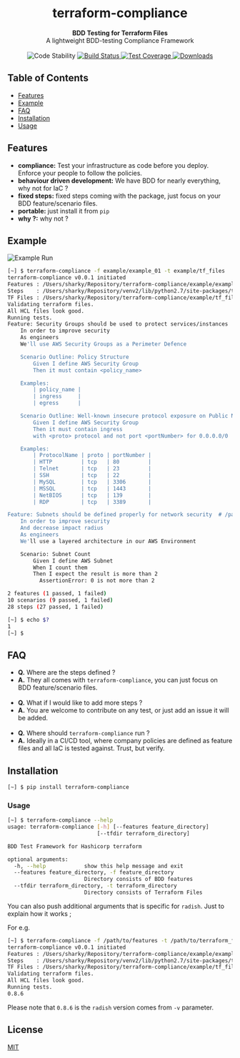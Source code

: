 <h1 align="center">terraform-compliance</h1>

<div align="center">
  <strong>BDD Testing for Terraform Files</strong>
</div>
<div align="center">
  A lightweight BDD-testing Compliance Framework 
</div>

<br />

<div align="center">
  <!-- Stability -->
    <img src="https://img.shields.io/badge/stability-experimental-orange.svg?style=flat-square"
      alt="Code Stability" />
  </a>
  <!-- Build Status -->
  <a href="https://travis-ci.org/eerkunt/terraform-compliance">
    <img src="https://img.shields.io/travis/eerkunt/terraform-compliance/master.svg?style=flat-square"
      alt="Build Status" />
  </a>
  <!-- Test Coverage -->
  <a href="https://codecov.io/github/eerkunt/terraform-compliance">
    <img src="https://img.shields.io/codecov/c/github/eerkunt/terraform-compliance/master.svg?style=flat-square"
      alt="Test Coverage" />
  </a>
  <!-- Downloads -->
  <a href="https://npmjs.org/package/choo">
    <img src="https://img.shields.io/pypi/v/terraform-compliance.svg?style=flat-square&label=version"
      alt="Downloads" />
  </a>
</div>

## Table of Contents
- [Features](#features)
- [Example](#example)
- [FAQ](#faq)
- [Installation](#installation)
- [Usage](#usage)

## Features
- __compliance:__ Test your infrastructure as code before you deploy. Enforce your people to follow the policies.
- __behaviour driven development:__ We have BDD for nearly everything, why not for IaC ?
- __fixed steps:__ fixed steps coming with the package, just focus on your BDD feature/scenario files.
- __portable:__ just install it from `pip`
- __why ?:__ why not ?

## Example
![Example Run](terraform-compliance-demo.gif)
```sh
[~] $ terraform-compliance -f example/example_01 -t example/tf_files
terraform-compliance v0.0.1 initiated
Features : /Users/sharky/Repository/terraform-compliance/example/example_01
Steps    : /Users/sharky/Repository/venv2/lib/python2.7/site-packages/terraform_compliance/steps
TF Files : /Users/sharky/Repository/terraform-compliance/example/tf_files
Validating terraform files.
All HCL files look good.
Running tests.
Feature: Security Groups should be used to protect services/instances  # /path/to/example/example_01/aws/security_groups.feature
    In order to improve security
    As engineers
    We'll use AWS Security Groups as a Perimeter Defence

    Scenario Outline: Policy Structure
        Given I define AWS Security Group
        Then it must contain <policy_name>

    Examples:
        | policy_name |
        | ingress     |
        | egress      |

    Scenario Outline: Well-known insecure protocol exposure on Public Network for ingress traffic
        Given I define AWS Security Group
        Then it must contain ingress
        with <proto> protocol and not port <portNumber> for 0.0.0.0/0

    Examples:
        | ProtocolName | proto | portNumber |
        | HTTP         | tcp   | 80         |
        | Telnet       | tcp   | 23         |
        | SSH          | tcp   | 22         |
        | MySQL        | tcp   | 3306       |
        | MSSQL        | tcp   | 1443       |
        | NetBIOS      | tcp   | 139        |
        | RDP          | tcp   | 3389       |

Feature: Subnets should be defined properly for network security  # /path/to/example/example_01/aws/subnets.feature
    In order to improve security
    And decrease impact radius
    As engineers
    We'll use a layered architecture in our AWS Environment

    Scenario: Subnet Count
        Given I define AWS Subnet
        When I count them
        Then I expect the result is more than 2
          AssertionError: 0 is not more than 2

2 features (1 passed, 1 failed)
10 scenarios (9 passed, 1 failed)
28 steps (27 passed, 1 failed)

[~] $ echo $?
1
[~] $
```

## FAQ

- __Q.__ Where are the steps defined ?
- __A.__ They all comes with `terraform-compliance`, you can just focus on BDD feature/scenario files.
<br /><br />
- __Q.__ What if I would like to add more steps ?
- __A.__ You are welcome to contribute on any test, or just add an issue it will be added.
<br /><br />
- __Q.__ Where should `terraform-compliance` run ?
- __A.__ Ideally in a CI/CD tool, where company policies are defined as feature files and all IaC is tested against. Trust, but verify.

## Installation
```sh
[~] $ pip install terraform-compliance
```

### Usage
```sh
[~] $ terraform-compliance --help
usage: terraform-compliance [-h] [--features feature_directory]
                            [--tfdir terraform_directory]

BDD Test Framework for Hashicorp terraform

optional arguments:
  -h, --help            show this help message and exit
  --features feature_directory, -f feature_directory
                        Directory consists of BDD features
  --tfdir terraform_directory, -t terraform_directory
                        Directory consists of Terraform Files
```

You can also push additional arguments that is specific for `radish`. Just to explain how it works ;

For e.g.
```sh
[~] $ terraform-compliance -f /path/to/features -t /path/to/terraform_files -v
terraform-compliance v0.0.1 initiated
Features : /Users/sharky/Repository/terraform-compliance/example/example_01
Steps    : /Users/sharky/Repository/venv2/lib/python2.7/site-packages/terraform_compliance/steps
TF Files : /Users/sharky/Repository/terraform-compliance/example/tf_files
Validating terraform files.
All HCL files look good.
Running tests.
0.8.6
```
Please note that `0.8.6` is the `radish` version comes from `-v` parameter.


## License
[MIT](https://tldrlegal.com/license/mit-license)
